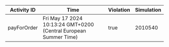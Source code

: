 | Activity ID | Time | Violation | Simulation |
| --- | --- | --- | --- |
| payForOrder | Fri May 17 2024 10:13:24 GMT+0200 (Central European Summer Time) | true | 2010540 |